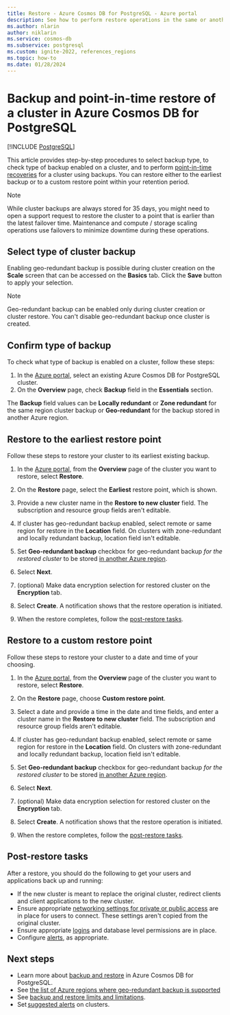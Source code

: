 ```yaml
---
title: Restore - Azure Cosmos DB for PostgreSQL - Azure portal
description: See how to perform restore operations in the same or another region in Azure Cosmos DB for PostgreSQL through the Azure portal.
ms.author: nlarin
author: niklarin
ms.service: cosmos-db
ms.subservice: postgresql
ms.custom: ignite-2022, references_regions
ms.topic: how-to
ms.date: 01/28/2024
---
```


# Backup and point-in-time restore of a cluster in Azure Cosmos DB for PostgreSQL

[!INCLUDE [PostgreSQL](../includes/appliesto-postgresql.md)]

This article provides step-by-step procedures to select backup type, to check type of backup enabled on a cluster, and to perform [point-in-time
recoveries](concepts-backup.md#restore) for a
cluster using backups. You can restore either to the earliest backup or to
a custom restore point within your retention period.

> [!NOTE]
> While cluster backups are always stored for 35 days, you might need to 
> open a support request to restore the cluster to a point that is earlier
> than the latest failover time. Maintenance and compute / storage scaling operations use
> failovers to minimize downtime during these operations.

## Select type of cluster backup
Enabling geo-redundant backup is possible during cluster creation on the **Scale** screen that can be accessed on the **Basics** tab. Click the **Save** button to apply your selection. 

> [!NOTE]
> Geo-redundant backup can be enabled only during cluster creation or cluster restore. 
> You can't disable geo-redundant backup once cluster is created. 

## Confirm type of backup
To check what type of backup is enabled on a cluster, follow these steps:

1. In the [Azure portal](https://portal.azure.com/), select an existing Azure Cosmos DB for PostgreSQL cluster.
1. On the **Overview** page, check **Backup** field in the **Essentials** section.

The **Backup** field values can be **Locally redundant** or **Zone redundant** for the same region cluster backup or **Geo-redundant** for the backup stored in another Azure region.

## Restore to the earliest restore point

Follow these steps to restore your cluster to its
earliest existing backup.

1. In the [Azure portal](https://portal.azure.com/), from the **Overview** page of the cluster you want to restore, select **Restore**.

1. On the **Restore** page, select the **Earliest** restore point, which is shown.

1. Provide a new cluster name in the **Restore to new cluster** field. The subscription and resource group fields aren't editable.

1. If cluster has geo-redundant backup enabled, select remote or same region for restore in the **Location** field. On clusters with zone-redundant and locally redundant backup, location field isn't editable.

1. Set **Geo-redundant backup** checkbox for geo-redundant backup *for the restored cluster* to be stored [in another Azure region](./resources-regions.md). 

1. Select **Next**. 

1. (optional) Make data encryption selection for restored cluster on the **Encryption** tab.

1. Select **Create**. A notification shows that the restore operation is initiated.

1. When the restore completes, follow the [post-restore tasks](#post-restore-tasks).

## Restore to a custom restore point

Follow these steps to restore your cluster to a date
and time of your choosing.

1. In the [Azure portal](https://portal.azure.com/), from the **Overview** page of the cluster you want to restore, select **Restore**.

1. On the **Restore** page, choose **Custom restore point**.

1. Select a date and provide a time in the date and time fields, and enter a cluster name in the **Restore to new cluster** field. The subscription and resource group fields aren't editable.

1. If cluster has geo-redundant backup enabled, select remote or same region for restore in the **Location** field. On clusters with zone-redundant and locally redundant backup, location field isn't editable.

1. Set **Geo-redundant backup** checkbox for geo-redundant backup *for the restored cluster* to be stored [in another Azure region](./resources-regions.md). 

1. Select **Next**. 

1. (optional) Make data encryption selection for restored cluster on the **Encryption** tab.

1. Select **Create**. A notification shows that the restore operation is initiated.

1. When the restore completes, follow the [post-restore tasks](#post-restore-tasks).

## Post-restore tasks

After a restore, you should do the following to get your users and applications
back up and running:

* If the new cluster is meant to replace the original cluster, redirect clients
  and client applications to the new cluster.
* Ensure appropriate [networking settings for private or public access](./concepts-security-overview.md#network-security) are in place for
  users to connect. These settings aren't copied from the original cluster.
* Ensure appropriate [logins](./how-to-configure-authentication.md#configure-native-postgresql-authentication) and database level permissions are in place.
* Configure [alerts](./howto-alert-on-metric.md#suggested-alerts), as appropriate.

## Next steps

* Learn more about [backup and restore](concepts-backup.md) in
  Azure Cosmos DB for PostgreSQL.
* See [the list of Azure regions where geo-redundant backup is supported](./resources-regions.md)
* See [backup and restore limits and limitations](./reference-limits.md#backup-and-restore).
* Set [suggested alerts](./howto-alert-on-metric.md#suggested-alerts) on clusters.
